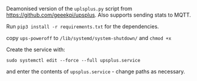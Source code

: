 Deamonised version of the `uplsplus.py` script from <https://github.com/geeekpi/upsplus>. Also supports sending stats to MQTT.

Run `pip3 install -r requirements.txt` for the dependencies.

copy `ups-poweroff` to `/lib/systemd/system-shutdown/` and `chmod +x`

Create the service with:

```
sudo systemctl edit --force --full upsplus.service
```

and enter the contents of `upsplus.service` - change paths as necessary.
